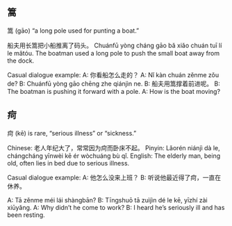 
## 篙
篙 (gāo) “a long pole used for punting a boat.” 

船夫用长篙把小船推离了码头。
Chuánfū yòng cháng gāo bǎ xiǎo chuán tuī lí le mǎtóu.
The boatman used a long pole to push the small boat away from the dock.

Casual dialogue example:
A: 你看船怎么走的？
A: Nǐ kàn chuán zěnme zǒu de?
B: Chuánfū yòng gāo chēng zhe qiánjìn ne.
B: 船夫用篙撑着前进呢。
B: The boatman is pushing it forward with a pole.
A: How is the boat moving?

## 疴 
疴 (kē) is rare, “serious illness” or “sickness.”

Chinese:
老人年纪大了，常常因为疴而卧床不起。
Pinyin:
Lǎorén niánjì dà le, chángcháng yīnwèi kē ér wòchuáng bù qǐ.
English:
The elderly man, being old, often lies in bed due to serious illness.

Casual dialogue example:
A: 他怎么没来上班？
B: 听说他最近得了疴，一直在休养。

A: Tā zěnme méi lái shàngbān?
B: Tīngshuō tā zuìjìn dé le kē, yīzhí zài xiūyǎng.
A: Why didn’t he come to work?
B: I heard he’s seriously ill and has been resting.